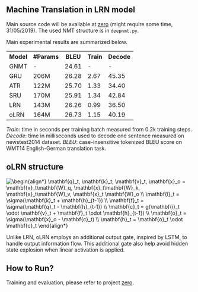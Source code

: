 ## Machine Translation in LRN model


Main source code will be available at [zero](https://github.com/bzhangGo/zero) (might require some time, 31/05/2019).
The used NMT structure is in `deepnmt.py`.


Main experimental results are summarized below.

<table>
  <tr>
    <th>Model</th>
    <th>#Params</th>
    <th>BLEU</th>
    <th>Train</th>
    <th>Decode</th>
  </tr>
  <tr>
    <td>GNMT</td>
    <td>-</td>
    <td>24.61</td>
    <td>-</td>
    <td>-</td>
  </tr>
  <tr>
    <td>GRU</td>
    <td>206M</td>
    <td>26.28</td>
    <td>2.67</td>
    <td>45.35</td>
  </tr>
  <tr>
    <td>ATR</td>
    <td>122M</td>
    <td>25.70</td>
    <td>1.33</td>
    <td>34.40</td>
  </tr>
  <tr>
    <td>SRU</td>
    <td>170M</td>
    <td>25.91</td>
    <td>1.34</td>
    <td>42.84</td>
  </tr>
  <tr>
    <td>LRN</td>
    <td>143M</td>
    <td>26.26</td>
    <td>0.99</td>
    <td>36.50</td>
  </tr>
  <tr>
    <td>oLRN</td>
    <td>164M</td>
    <td>26.73</td>
    <td>1.15</td>
    <td>40.19</td>
  </tr>
</table>

*Train*: time in seconds per training batch measured from 0.2k training steps. 
*Decode*: time in milliseconds used to decode one sentence measured on newstest2014 dataset.
*BLEU*: case-insensitive tokenized BLEU score on WMT14 English-German translation task.

## oLRN structure

<img src="https://latex.codecogs.com/svg.latex?\begin{align*}&space;\mathbf{q}_t,&space;\mathbf{k}_t,&space;\mathbf{v}_t,&space;\mathbf{x}_o&space;=&space;\mathbf{x}_t\mathbf{W}_q,&space;\mathbf{x}_t\mathbf{W}_k,&space;\mathbf{x}_t\mathbf{W}_v,&space;\mathbf{x}_t&space;\mathbf{W}_o&space;\\&space;\mathbf{i}_t&space;=&space;\sigma(\mathbf{k}_t&space;&plus;&space;\mathbf{h}_{t-1})&space;\\&space;\mathbf{f}_t&space;=&space;\sigma(\mathbf{q}_t&space;-&space;\mathbf{h}_{t-1})&space;\\&space;\mathbf{c}_t&space;=&space;g(\mathbf{i}_t&space;\odot&space;\mathbf{v}_t&space;&plus;&space;\mathbf{f}_t&space;\odot&space;\mathbf{h}_{t-1})&space;\\&space;\mathbf{o}_t&space;=&space;\sigma(\mathbf{x}_o&space;-&space;\mathbf{c}_t)&space;\\&space;\mathbf{h}_t&space;=&space;\mathbf{o}_t&space;\odot&space;\mathbf{c}_t&space;\end{align*}" title="\begin{align*} \mathbf{q}_t, \mathbf{k}_t, \mathbf{v}_t, \mathbf{x}_o = \mathbf{x}_t\mathbf{W}_q, \mathbf{x}_t\mathbf{W}_k, \mathbf{x}_t\mathbf{W}_v, \mathbf{x}_t \mathbf{W}_o \\ \mathbf{i}_t = \sigma(\mathbf{k}_t + \mathbf{h}_{t-1}) \\ \mathbf{f}_t = \sigma(\mathbf{q}_t - \mathbf{h}_{t-1}) \\ \mathbf{c}_t = g(\mathbf{i}_t \odot \mathbf{v}_t + \mathbf{f}_t \odot \mathbf{h}_{t-1}) \\ \mathbf{o}_t = \sigma(\mathbf{x}_o - \mathbf{c}_t) \\ \mathbf{h}_t = \mathbf{o}_t \odot \mathbf{c}_t \end{align*}" />

Unlike LRN, oLRN employs an additional output gate, inspired by LSTM, to handle output information flow. 
This additional gate also help avoid hidden state explosion when linear activation is applied.

## How to Run?

Training and evaluation, please refer to project [zero](https://github.com/bzhangGo/zero).